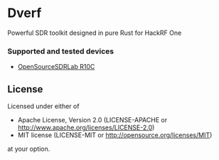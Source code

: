 # Dverf
Powerful SDR toolkit designed in pure Rust for HackRF One

### Supported and tested devices
* [OpenSourceSDRLab R10C](https://opensourcesdrlab.com/products/r10c-hrf-sdr-software-defined-1mhz-to-6ghz-mainboard-development-board-kit)

## License

Licensed under either of
* Apache License, Version 2.0 (LICENSE-APACHE or http://www.apache.org/licenses/LICENSE-2.0)
* MIT license (LICENSE-MIT or http://opensource.org/licenses/MIT)

at your option.
